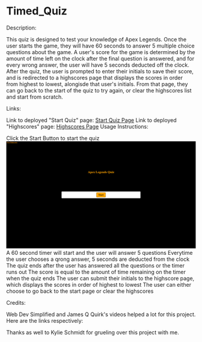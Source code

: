 # Timed_Quiz

Description: 

This quiz is designed to test your knowledge of Apex Legends. Once the user starts the game, they will have 60 seconds to answer 5 multiple choice questions about the game. A user's score for the game is determined by the amount of time left on the clock after the final question is answered, and for every wrong answer, the user will have 5 seconds deducted off the clock. After the quiz, the user is prompted to enter their initials to save their score, and is redirected to a highscores page that displays the scores in order from highest to lowest, alongisde that user's initials. From that page, they can go back to the start of the quiz to try again, or clear the highscores list and start from scratch.

Links:

Link to deployed "Start Quiz" page: [Start Quiz Page](https://elijahflanders96.github.io/Timed_Quiz/index.html)
Link to deployed "Highscores" page: [Highscores Page](https://elijahflanders96.github.io/Timed_Quiz/altindex.html)
Usage Instructions:

Click the Start Button to start the quiz
<img src="ApexQuizStart.png">
A 60 second timer will start and the user will answer 5 questions
Everytime the user chooses a qrong answer, 5 seconds are deducted from the clock
The quiz ends after the user has answered all the questions or the timer runs out
The score is equal to the amount of time remaining on the timer when the quiz ends
The user can submit their initials to the highscore page, which displays the scores in order of highest to lowest
The user can either choose to go back to the start page or clear the highscores


Credits:

Web Dev Simplified and James Q Quirk's videos helped a lot for this project. Here are the links respectively:


Thanks as well to Kylie Schmidt for grueling over this project with me.

